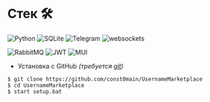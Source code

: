 # Стек 🛠
![Python](https://img.shields.io/badge/Python-3.8-blue?style=for-the-badge&logo=python) ![SQLite](https://img.shields.io/badge/sqlite-%2307405e.svg?style=for-the-badge&logo=sqlite&logoColor=white) ![Telegram](https://img.shields.io/badge/aiogram-2CA5E0?style=for-the-badge&logo=telegram&logoColor=white) ![websockets](https://img.shields.io/badge/websockets-10.2-blue?style=for-the-badge)

![RabbitMQ](https://img.shields.io/badge/REQUESTS-orange?style=for-the-badge&logo=rabbitmq&logoColor=white) ![JWT](https://img.shields.io/badge/JSON-blue?style=for-the-badge&logo=JSON%20web%20tokens) ![MUI](https://img.shields.io/badge/DATETIME-%230081CB.svg?style=for-the-badge&logo=mui&logoColor=white)

- Установка с GitHub *(требуется [git](https://git-scm.com/downloads))*
```
$ git clone https://github.com/const0main/UsernameMarketplace
$ cd UsernameMarketplace
$ start setup.bat
```
